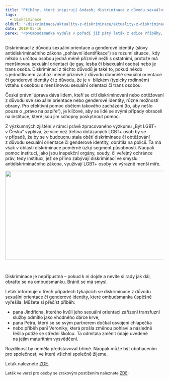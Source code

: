 ```yaml
---
title: "Příběhy, které inspirují &ndash; diskriminace z důvodu sexuální orientace a genderové identity"
tags:
  - Diskriminace
oldUrl: "/diskriminace/aktuality-z-diskriminace/aktuality-z-diskriminace-2019/pribehy-ktere-inspiruji-diskriminace-z-duvodu-sexualni-orientace-a-genderove-identity/"
date: 2019-05-16
perex: "<p>Ombudsmanka vydala v pořadí již pátý leták z edice Příběhy, které inspirují, tentokrát na téma diskriminace z důvodu sexuální orientace a genderové identity. Jeho vydáním zároveň, mimo jiné, podporuje aktivity LGBT+ osob, spojené s Mezinárodním dnem proti homofobii, transfobii a bifobii, který připadá na 17. května. </p>"
---
```


<!-- imported from the old website -->

<p>Diskriminací z důvodu sexuální orientace a genderové identity (slovy antidiskriminačního zákona „pohlavní identifikace“) se rozumí situace,  kdy někdo s určitou osobou jedná méně příznivě nežli s ostatními, protože má menšinovou sexuální orientaci (je gay, lesba či bisexuální osoba) nebo je trans osoba. Diskriminací z těchto důvodů je také to, pokud někdo s jednotlivcem zachází méně příznivě z důvodu domnělé sexuální orientace či genderové identity či z důvodu, že je v  blízkém (typicky rodinném) vztahu s osobou s menšinovou sexuální orientací či trans osobou. </p> <p>Česká právní úprava dává lidem, kteří se cítí diskriminovaní nebo obtěžovaní z důvodu své sexuální orientace nebo genderové identity, různé možnosti obrany. Pro efektivní pomoc obětem takového zacházení (to, aby nešlo pouze o „právo na papíře“), je klíčové, aby se lidé se svými případy obraceli na instituce, které jsou jim schopny poskytnout pomoc. </p> <p>Z výzkumných zjištění v rámci právě zpracovaného výzkumu „Být LGBT+ v Česku“ vyplývá, že více než třetina dotázaných LGBT+ osob by se v případě, že by se v budoucnu stala obětí diskriminace či obtěžování z důvodu sexuální orientace či genderové identity, obrátila na policii. Ta má však v oblasti diskriminace poměrně úzký segment působnosti. Naopak pomoc institucí, jako jsou inspekční orgány, soudy, či veřejný ochránce práv, tedy institucí, jež se přímo zabývají diskriminací ve smyslu antidiskriminačního zákona, využívají LGBT+ osoby ve výrazně menší míře.</p><p><img src="https://www.ochrance.cz/uploads/RTEmagicC_Na_koho_by_se_obratili_diskriminovani_LGBT.png.png" width="523" height="281" alt="" /></p><br /> <p>Diskriminace je nepřípustná – pokud k ní dojde a nevíte si rady jak dál, obraťte se na ombudsmanku. Bránit se má smysl. </p> <p>Leták informuje o třech případech týkajících se diskriminace z důvodu sexuální orientace či genderové identity, které ombudsmanka úspěšně vyřešila. Můžete si přečíst příběh:</p> <p></p><ul><li>pana Jindřicha, kterého kvůli jeho sexuální orientaci zařízení transfuzní služby odmítlo jako vhodného dárce krve, </li><li>pana Petra, který se se svým partnerem dočkal osvojení chlapečka</li><li>nebo příběh paní Veroniky, která prošla změnou pohlaví a následně řešila potíže se střední školou. Ta odmítala změnit údaje uvedené na jejím maturitním vysvědčení.</li></ul><p></p>   <p>Rozdílnost by neměla představovat břímě. Naopak může být obohacením pro společnost, ve které všichni společně žijeme. </p> <p>Leták naleznete <a href="https://www.ochrance.cz/fileadmin/user_upload/Letaky/Diskriminace_sexualni-orientace-transgender.pdf" target="_blank">ZDE</a>.</p><p><span style="font-size: 12.8px;">Leták ve verzi pro osoby se zrakovým postižením naleznete <a href="https://www.ochrance.cz/fileadmin/user_upload/Letaky/Letak_-_Pribehy_ktere_inspiruji_-_diskriminace_z_duvodu_sexualni_orientace_-_verze_pro_osoby_se_zrakovym_postizenim.docx" target="_blank">ZDE</a>:</span></p><br />
